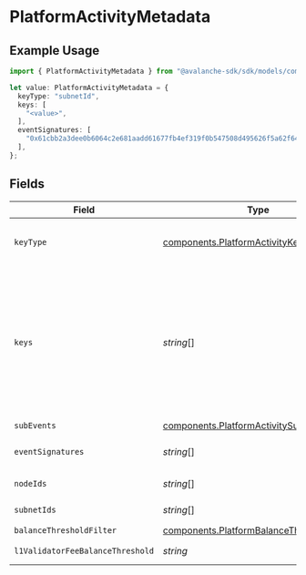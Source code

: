 # PlatformActivityMetadata

## Example Usage

```typescript
import { PlatformActivityMetadata } from "@avalanche-sdk/sdk/models/components";

let value: PlatformActivityMetadata = {
  keyType: "subnetId",
  keys: [
    "<value>",
  ],
  eventSignatures: [
    "0x61cbb2a3dee0b6064c2e681aadd61677fb4ef319f0b547508d495626f5a62f64",
  ],
};
```

## Fields

| Field                                                                                                                                                                                                                                   | Type                                                                                                                                                                                                                                    | Required                                                                                                                                                                                                                                | Description                                                                                                                                                                                                                             | Example                                                                                                                                                                                                                                 |
| --------------------------------------------------------------------------------------------------------------------------------------------------------------------------------------------------------------------------------------- | --------------------------------------------------------------------------------------------------------------------------------------------------------------------------------------------------------------------------------------- | --------------------------------------------------------------------------------------------------------------------------------------------------------------------------------------------------------------------------------------- | --------------------------------------------------------------------------------------------------------------------------------------------------------------------------------------------------------------------------------------- | --------------------------------------------------------------------------------------------------------------------------------------------------------------------------------------------------------------------------------------- |
| `keyType`                                                                                                                                                                                                                               | [components.PlatformActivityKeyType](../../models/components/platformactivitykeytype.md)                                                                                                                                                | :heavy_check_mark:                                                                                                                                                                                                                      | The type of key for platform activity depending on the event type                                                                                                                                                                       |                                                                                                                                                                                                                                         |
| `keys`                                                                                                                                                                                                                                  | *string*[]                                                                                                                                                                                                                              | :heavy_check_mark:                                                                                                                                                                                                                      | Array of keys like addresses, NodeID or SubnetID corresponding to the keyType being monitored. For PlatformAddressActivity event, an array of multiple addresses can be provided. ValidatorActivity event will only accept a single key |                                                                                                                                                                                                                                         |
| `subEvents`                                                                                                                                                                                                                             | [components.PlatformActivitySubEvents](../../models/components/platformactivitysubevents.md)                                                                                                                                            | :heavy_minus_sign:                                                                                                                                                                                                                      | Sub-events to monitor                                                                                                                                                                                                                   |                                                                                                                                                                                                                                         |
| `eventSignatures`                                                                                                                                                                                                                       | *string*[]                                                                                                                                                                                                                              | :heavy_minus_sign:                                                                                                                                                                                                                      | Array of hexadecimal strings of the event signatures.                                                                                                                                                                                   | [<br/>"0x61cbb2a3dee0b6064c2e681aadd61677fb4ef319f0b547508d495626f5a62f64"<br/>]                                                                                                                                                        |
| `nodeIds`                                                                                                                                                                                                                               | *string*[]                                                                                                                                                                                                                              | :heavy_minus_sign:                                                                                                                                                                                                                      | Array of node IDs to filter the events                                                                                                                                                                                                  |                                                                                                                                                                                                                                         |
| `subnetIds`                                                                                                                                                                                                                             | *string*[]                                                                                                                                                                                                                              | :heavy_minus_sign:                                                                                                                                                                                                                      | Array of subnet IDs to filter the events                                                                                                                                                                                                |                                                                                                                                                                                                                                         |
| `balanceThresholdFilter`                                                                                                                                                                                                                | [components.PlatformBalanceThresholdFilter](../../models/components/platformbalancethresholdfilter.md)                                                                                                                                  | :heavy_minus_sign:                                                                                                                                                                                                                      | Balance threshold filter                                                                                                                                                                                                                |                                                                                                                                                                                                                                         |
| `l1ValidatorFeeBalanceThreshold`                                                                                                                                                                                                        | *string*                                                                                                                                                                                                                                | :heavy_minus_sign:                                                                                                                                                                                                                      | L1 validator fee balance threshold in nAVAX                                                                                                                                                                                             |                                                                                                                                                                                                                                         |